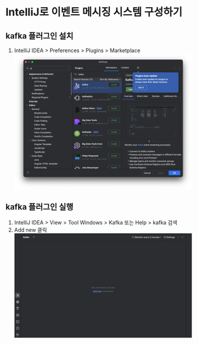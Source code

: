 # IntelliJ로 이벤트 메시징 시스템 구성하기

## kafka 플러그인 설치
1. IntelliJ IDEA > Preferences > Plugins > Marketplace![kafka_intellij_plugin.png](image/kafka_intellij_plugin.png)

## kafka 플러그인 실행
1. IntelliJ IDEA > View > Tool Windows > Kafka 또는 Help > kafka 검색
2. Add new 클릭 ![kafka_intellij_connection.png](image/kafka_intellij_connection.png)